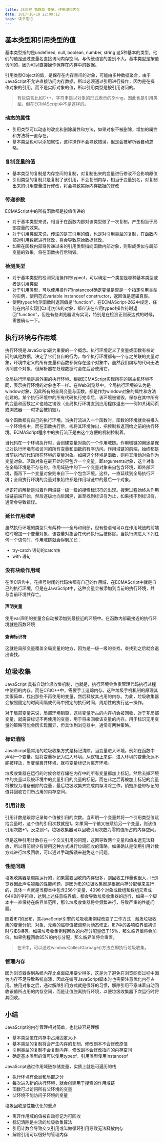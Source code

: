 ```yaml
---
title: JS高程 第四章 变量、作用域和内存
date: 2017-10-19 22:09:12
tags: 读书笔记
---
```

## 基本类型和引用类型的值

基本类型指的是undefined, null, boolean, number, string 这5种基本的类型，他们的值是通过变量名直接访问内存空间，与传统语言的差别不大。基本类型是按值访问的，因为可以直接操作保存在内存中的数据。

引用类型Object的值，是保存在内存空间的对象，可能由多种数据聚合，由于JavaScript不允许直接访问内存数据，所以必须通过引用进行操作，因为是在操作对象的引用，而不是实际对象的值，所以引用类型是按引用访问的。

> 有些语言比如C++，字符串是以对象的形式表示的String，因此也是引用类型。但在ECMAScript中不是这样的。

### 动态的属性

- 引用类型可以动态的改变和删除属性和方法，如果对象不被删除，增加的属性和方法将一直存在。
- 基本类型也可以添加属性，这种操作不会导致错误，但是会被解析器自动忽略。

### 复制变量的值

- 基本类型的复制是内存空间的复制，对复制出来的变量进行修改不会影响原值
- 引用类型的复制只是复制了该引用，不会复制内存，相当于变量别名，对复制出来的引用变量进行修改，将会导致实际内存数据的修改

### 传递参数

ECMAScript中的所有函数都是按值传递的

- 对于基本类型来说，相当于在函数内部对该类型做了一次复制，产生相当于局部变量的效果。
- 对于引用类型来说，传递的是其引用的值，也是对引用类型的复制，在函数内部对引用数据进行修改，将会导致原始数据修改。
- 如果在函数内部将传递过来的引用类型指向函数内部对象，则形成类似与局部变量的效果，将在函数执行后销毁。

### 检测类型

- 对于基本类型的检测采用操作符typeof，可以确定一个类型是哪种基本类型或者是引用类型
- 对于引用类型，可以使用操作符instanceof确定变量是否是一个指定引用类型的实例，使用范式variable instanceof constructor，返回值是逻辑真假。
- 使用typeof检测函数时返回值是"function"，在ECMAScript-262中规定，任何在内部实现[[Call]]方法的对象，都应该在应用typeof操作符时返回"function"，但是有些浏览器没有实现，特别是在检测正则表达式的时候，需要确认一下。

## 执行环境与作用域

执行环境是JavaScript最为重要的一个概念。执行环境定义了变量或函数有权访问的其他数据，决定了它们各自的行为。每个执行环境都有一个与之关联的变量对象，环境中定义的所有变量和函数都保存在这个对象中。虽然我们编写的代码无法访问这个对象，但解析器在处理数据时会在后台使用它。

全局执行环境是最外围的执行环境。根据ECMAScript实现所在的宿主机环境不同，表示执行环境的对象也不一样。在Web浏览器中，全局执行环境被认为是window对象，因此所有的全局变量与函数，都是作为window对象的属性和方法创建的。某个执行环境中的所有代码执行完毕后，该环境被销毁，保存在其中所有的变量和函数定义也随之销毁（全局执行环境直到应用程序退出——例如关闭网页或浏览器——时才会被销毁）。

每个函数都有自己的执行环境。当执行流进入一个函数时，函数的环境就会被推入一个环境栈中。而在函数执行后，栈将其环境弹出，把控制权返回给之前的执行环境。ECMAScript程序中的执行流正是由这个方便的机制控制着。

当代码在一个环境执行时，会创建变量对象的一个作用域链。作用域链的用途是保证对执行环境有权访问的所有变量和函数的有序访问。作用域链的前端，始终都是当前执行的代码所在环境的变量对象。如果这个环境是函数，则将其活动对象作为变量对象。活动对象在最开始时只包含一个变量，即arguments对象，这个对象在全局环境是不存在的。作用域链中的下一个变量对象来自包含环境，即外部环境，而再下一个变量对象则来自下一个包含环境。这样，一直延续到全局执行环境；全局执行环境的变量对象始终都是作用域链中的最后一个对象。

标识符的解析是沿着作用域链一级一级的搜索标识符的出现。搜索过程始终从作用域链前端开始，然后逐级地向后回溯，直至找到标识符为止，如果找不到标识符，通常会导致错误。

### 延长作用域链
 
 虽然执行环境的类型只有两种——全局和局部，但有些语句可以在作用域链的前端临时增加一个变量对象，该变量对象会在代码执行后被移除。当执行流进入下列任何一个语句时，作用域链就会得到加长：
 
 - try-catch 语句的catch块
 - with 语句
 
### 没有块级作用域

在类C语言中，花括号封闭的代码块都有自己的作用域，在ECMAScript中就是自己的执行环境，但是在JavaScript中，这种变量会被添加到当前的执行环境，并与当前环境共存亡。

#### 声明变量

使用var声明的变量会自动被添加到最接近的环境中。在函数内部最接近的执行环境就是函数环境

#### 查询标识符

这就是局部变量覆盖全局变量的地方，因为是一级一级的查找，查找到之后就会退出查找。

## 垃圾收集

JavaScript 具有自动垃圾收集机制，也就是，执行环境会负责管理代码执行过程中使用的内存。而在C和C++中，需要手工追踪内存。这种垃圾手机机制的原理其实很简单，找出那些不再使用的变量，然后释放其占用的内存。为此，垃圾收集器会按照固定的时间间隔或代码中预定的执行时间，周期性的执行这一操作。

对于局部变量来说，局部环境销毁，这些变量所占的内存机会被回收，对于非局部变量，就需要标记不再使用的变量，用于将来回收该变量的内存。用于标识无用变量的策略可能会因实现而异，但具体到浏览器中，通常有两种策略。

### 标记清除

JavaScript最常用的垃圾收集方式是标记清除。当变量进入环境，例如在函数中声明一个变量。就将变量标记为进入环境。从逻辑上来讲，进入环境的变量永远不能被释放，当变量离开环境，就将变量标记为离开环境。

垃圾收集器在运行的时候会给存储在内存中的所有变量都加上标记。然后去掉环境中的变量以及被环境中的变量引用的变量的标记。而在此之后再被加上标记的变量将被视为准备删除的变量，最后垃圾收集齐完成内存清除工作，销毁那些带标记的值并回收它们所占用的内存空间。

### 引用计数

引用计数是跟踪记录每个值被引用的次数。当声明一个变量并将一个引用类型值赋给变量时，这个值的引用次数就是1。如果同一个值又被赋给另一个变量，则该值引用次数+1。反之则-1。垃圾收集器可以回收引用次数为零的值所占的内存空间。

但是这种引用计数存在一个交叉引用的问题，这回导致两个变量和值永远无法释放，所以目前很少有使用这种方式进行垃圾回收的策略。如果确认是使用引用计数方式进行垃圾回收，可以通过手动解锁来避免这个问题。

### 性能问题

垃圾收集器是周期运行的，如果需要回收的内存很多，则回收工作量也很大，IE浏览器因此声名狼藉的性能问题，是因为IE的垃圾收集器是根据内存分配量来进行的，具体一点就是当脚本中包含256个变量、4096个对象或数组和数组元素或64KB的字符串，达到上述任意临界值，都会导致垃圾收集器的运行，如果一个脚本中一直保持在临界值范围，那么垃圾收集器将会频繁进行，导致严重的性能问题。

随着IE7的发布，其JavaScript引擎的垃圾收集例程改变了工作方式：触发垃圾收集的变量分配、对象、元素的临界值被调整为动态修正。IE7中的各项临界值初识时与IE6相等。如果垃圾收集例程回收的内存分配量低于15%，那么临界值将会加倍。如果例程回收85%的内存分配，那么临界值将会重置。

> 在IE中，可以通过window.CollectGarbage()方法立即执行垃圾收集。

### 管理内存

因为浏览器得到系统内存比桌面应用要少得多，这是为了避免在浏览网页过程中因为内存不足导致系统崩溃，因此在编写JavaScript脚本时也需要注意优化内存占用。使用对象之后，通过解除引用方式就是很好的习惯，解除引用不意味着自动回收该值所占用的内存空间，而是让值脱离执行环境，以便垃圾收集器下次运行时将其回收。

## 小结

JavaScript的内存管理相对简单，也比较容易理解

- 基本类型值在内存中占用固定大小
- 基本类型的复制将会产生内存的复制，修改副本不会修改原值
- 引用类型的复制不会复制内存，修改副本会修改指向的内存空间
- 确定基本类型的值可以使用typeof，引用类型使用instanceof

JavaScript通过作用域链存储变量，实质上就是可遍历的栈

- 执行环境有全局和局部之分
- 每次进入新的执行环境，就会创建用于搜索的作用域链
- 函数可以访问所有父环境的变量
- 父环境不能访问子环境的变量

垃圾回收是性能优化的重点

- 离开作用域的值被自动标记为可回收
- 标记清除是主流的垃圾收集算法
- 引用计数会导致交叉引用或叫做循环引用导致无法释放内存
- 解除引用可以很好的管理内存

